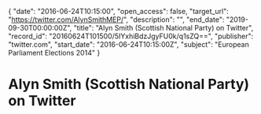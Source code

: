 {
  "date": "2016-06-24T10:15:00", 
  "open_access": false, 
  "target_url": "https://twitter.com/AlynSmithMEP/", 
  "description": "", 
  "end_date": "2019-09-30T00:00:00Z", 
  "title": "Alyn Smith (Scottish National Party) on Twitter", 
  "record_id": "20160624T101500/5IYxhiBdzJgyFU0k/q1sZQ==", 
  "publisher": "twitter.com", 
  "start_date": "2016-06-24T10:15:00Z", 
  "subject": "European Parliament Elections 2014"
}

# Alyn Smith (Scottish National Party) on Twitter

